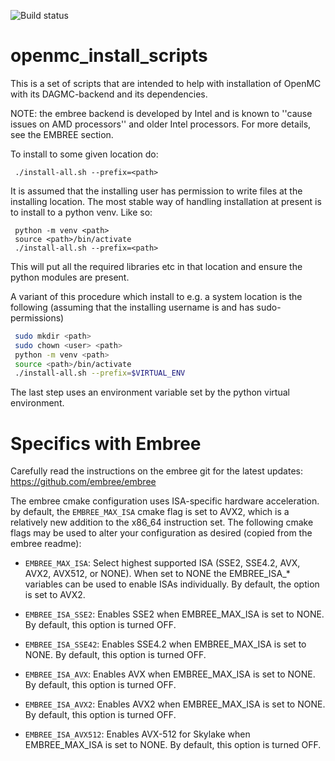 ![Build status](https://github.com/openmsr/openmc_install_scripts/actions/workflows/build_from_source_on_Debian.yml/badge.svg)

# openmc_install_scripts

This is a set of scripts that are intended to help
with installation of OpenMC with its DAGMC-backend and its
dependencies.

NOTE: the embree backend is developed by Intel and is known to ''cause issues on AMD processors'' and older Intel processors. For more details, see the EMBREE section.

To install to some given location do:
```
 ./install-all.sh --prefix=<path>
```

It is assumed that the installing user has permission to write files
at the installing location.
The most stable way of handling installation at present is to
install to a python venv. Like so:
```
 python -m venv <path>
 source <path>/bin/activate
 ./install-all.sh --prefix=<path>
```

This will put all the required libraries etc in that location and ensure the python modules are present.

A variant of this procedure which install to e.g. a system location is the following (assuming that the installing username  is <user> and has sudo-permissions)
```bash
 sudo mkdir <path>
 sudo chown <user> <path>
 python -m venv <path>
 source <path>/bin/activate
 ./install-all.sh --prefix=$VIRTUAL_ENV
```
The last step uses an environment variable set by the python virtual environment.

# Specifics with Embree

Carefully read the instructions on the embree git for the latest updates: https://github.com/embree/embree

The embree cmake configuration uses ISA-specific hardware acceleration.
by default, the `EMBREE_MAX_ISA` cmake flag is set to AVX2, which is a relatively new addition to the  x86_64 instruction set.
The following cmake flags may be used to alter your configuration as desired (copied from the embree readme):
+ `EMBREE_MAX_ISA`: Select highest supported ISA (SSE2, SSE4.2, AVX,
  AVX2, AVX512, or NONE). When set to NONE the
  EMBREE_ISA_* variables can be used to enable ISAs individually. By
  default, the option is set to AVX2.

+ `EMBREE_ISA_SSE2`: Enables SSE2 when EMBREE_MAX_ISA is set to
  NONE. By default, this option is turned OFF.

+ `EMBREE_ISA_SSE42`: Enables SSE4.2 when EMBREE_MAX_ISA is set to
  NONE. By default, this option is turned OFF.

+ `EMBREE_ISA_AVX`: Enables AVX when EMBREE_MAX_ISA is set to NONE. By
  default, this option is turned OFF.

+ `EMBREE_ISA_AVX2`: Enables AVX2 when EMBREE_MAX_ISA is set to
  NONE. By default, this option is turned OFF.

+ `EMBREE_ISA_AVX512`: Enables AVX-512 for Skylake when
  EMBREE_MAX_ISA is set to NONE. By default, this option is turned OFF.


